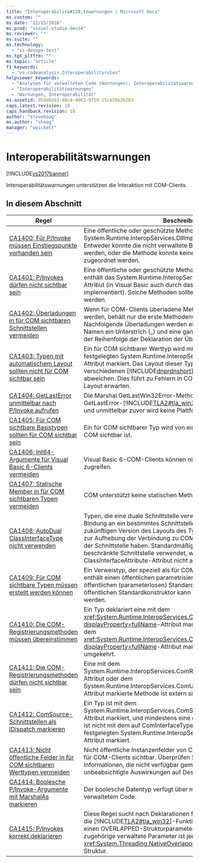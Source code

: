 ```yaml
---
title: "Interoperabilit&#228;tswarnungen | Microsoft Docs"
ms.custom: ""
ms.date: "12/15/2016"
ms.prod: "visual-studio-dev14"
ms.reviewer: ""
ms.suite: ""
ms.technology: 
  - "vs-devops-test"
ms.tgt_pltfrm: ""
ms.topic: "article"
f1_keywords: 
  - "vs.codeanalysis.Interoperabilityrules"
helpviewer_keywords: 
  - "Analysen für verwalteten Code (Warnungen), Interoperabilitätswarnungen"
  - "Interoperabilitätswarnungen"
  - "Warnungen, Interoperabilität"
ms.assetid: 95de6eb3-40c4-4063-9f59-25cb70e3b2b3
caps.latest.revision: 18
caps.handback.revision: 18
author: "stevehoag"
ms.author: "shoag"
manager: "wpickett"
---
```

# Interoperabilit&#228;tswarnungen
[!INCLUDE[vs2017banner](../code-quality/includes/vs2017banner.md)]

Interoperabilitätswarnungen unterstützen die Interaktion mit COM\-Clients.  
  
## In diesem Abschnitt  
  
|Regel|**Beschreibung**|  
|-----------|----------------------|  
|[CA1400: Für P\/Invoke müssen Einstiegspunkte vorhanden sein](../code-quality/ca1400-p-invoke-entry-points-should-exist.md)|Eine öffentliche oder geschützte Methode wird mit dem System.Runtime.InteropServices.DllImportAttribute\-Attribut markiert.  Entweder konnte die nicht verwaltete Bibliothek nicht gefunden werden, oder die Methode konnte keiner Funktion in der Bibliothek zugeordnet werden.|  
|[CA1401: P\/Invokes dürfen nicht sichtbar sein](../code-quality/ca1401-p-invokes-should-not-be-visible.md)|Eine öffentliche oder geschützte Methode in einem öffentlichen Typ enthält das System.Runtime.InteropServices.DllImportAttribute\-Attribut \(in Visual Basic auch durch das Declare\-Schlüsselwort implementiert\).  Solche Methoden sollten nicht verfügbar gemacht werden.|  
|[CA1402: Überladungen in für COM sichtbaren Schnittstellen vermeiden](../code-quality/ca1402-avoid-overloads-in-com-visible-interfaces.md)|Wenn für COM\-Clients überladene Methoden verfügbar gemacht werden, behält nur die erste Methodenüberladung ihren Namen.  Nachfolgende Überladungen werden eindeutig umbenannt, indem dem Namen ein Unterstrich \(\_\) und eine ganze Zahl angefügt werden, die der Reihenfolge der Deklaration der Überladung entspricht.|  
|[CA1403: Typen mit automatischem Layout sollten nicht für COM sichtbar sein](../code-quality/ca1403-auto-layout-types-should-not-be-com-visible.md)|Ein für COM sichtbarer Werttyp wird mit dem auf LayoutKind.Auto festgelegten System.Runtime.InteropServices.StructLayoutAttribute\-Attribut markiert.  Das Layout dieser Typen kann zwischen den verschiedenen [!INCLUDE[dnprdnshort](../code-quality/includes/dnprdnshort_md.md)]\-Versionen voneinander abweichen. Dies führt zu Fehlern in COM\-Clients, die ein bestimmtes Layout erwarten.|  
|[CA1404: GetLastError unmittelbar nach P\/Invoke aufrufen](../code-quality/ca1404-call-getlasterror-immediately-after-p-invoke.md)|Die Marshal.GetLastWin32Error\-Methode oder die entsprechende GetLastError\-[!INCLUDE[TLA2#tla_win32](../code-quality/includes/tla2sharptla_win32_md.md)]\-Funktion wird aufgerufen, und unmittelbar zuvor wird keine Plattformaufrufmethode aufgerufen.|  
|[CA1405: Für COM sichtbare Basistypen sollten für COM sichtbar sein](../code-quality/ca1405-com-visible-type-base-types-should-be-com-visible.md)|Ein für COM sichtbarer Typ wird von einem Typ abgeleitet, der nicht für COM sichtbar ist.|  
|[CA1406: Int64\-Argumente für Visual Basic 6\-Clients vermeiden](../code-quality/ca1406-avoid-int64-arguments-for-visual-basic-6-clients.md)|Visual Basic 6\-COM\-Clients können nicht auf 64\-Bit\-Ganzzahlen zugreifen.|  
|[CA1407: Statische Member in für COM sichtbaren Typen vermeiden](../code-quality/ca1407-avoid-static-members-in-com-visible-types.md)|COM unterstützt keine statischen Methoden.|  
|[CA1408: AutoDual ClassInterfaceType nicht verwenden](../code-quality/ca1408-do-not-use-autodual-classinterfacetype.md)|Typen, die eine duale Schnittstelle verwenden, ermöglichen Clients die Bindung an ein bestimmtes Schnittstellenlayout.  Änderungen an einer zukünftigen Version des Layouts des Typs oder eines Basistyps führen zur Aufhebung der Verbindung zu COM\-Clients, die eine Bindung zu der Schnittstelle haben.  Standardmäßig wird eine auf Dispatch beschränkte Schnittstelle verwendet, wenn das ClassInterfaceAttribute\-Attribut nicht angegeben wird.|  
|[CA1409: Für COM sichtbare Typen müssen erstellt werden können](../code-quality/ca1409-com-visible-types-should-be-creatable.md)|Ein Verweistyp, der speziell als für COM sichtbar gekennzeichnet ist, enthält einen öffentlichen parametrisierten Konstruktor, jedoch keinen öffentlichen \(parameterlosen\) Standardkonstruktor.  Ein Typ ohne einen öffentlichen Standardkonstruktor kann nicht von COM\-Clients erstellt werden.|  
|[CA1410: Die COM\-Registrierungsmethoden müssen übereinstimmen](../code-quality/ca1410-com-registration-methods-should-be-matched.md)|Ein Typ deklariert eine mit dem <xref:System.Runtime.InteropServices.ComRegisterFunctionAttribute?displayProperty=fullName>\-Attribut markierte Methode, aber keine mit dem <xref:System.Runtime.InteropServices.ComUnregisterFunctionAttribute?displayProperty=fullName>\-Attribut markierte Methode oder umgekehrt.|  
|[CA1411: Die COM\-Registrierungsmethoden dürfen nicht sichtbar sein](../code-quality/ca1411-com-registration-methods-should-not-be-visible.md)|Eine mit dem System.Runtime.InteropServices.ComRegisterFunctionAttribute\-Attribut oder dem System.Runtime.InteropServices.ComUnregisterFunctionAttribute\-Attribut markierte Methode ist extern sichtbar.|  
|[CA1412: ComSource\-Schnittstellen als IDispatch markieren](../code-quality/ca1412-mark-comsource-interfaces-as-idispatch.md)|Ein Typ ist mit dem System.Runtime.InteropServices.ComSourceInterfacesAttribute\-Attribut markiert, und mindestens eine der angegebenen Schnittstellen ist nicht mit dem auf ComInterfaceType.InterfaceIsIDispatch festgelegten System.Runtime.InteropServices.InterfaceTypeAttribute\-Attribut markiert.|  
|[CA1413: Nicht öffentliche Felder in für COM sichtbaren Werttypen vermeiden](../code-quality/ca1413-avoid-non-public-fields-in-com-visible-value-types.md)|Nicht öffentliche Instanzenfelder von COM\-sichtbaren Werttypen sind für COM\-Clients sichtbar.  Überprüfen Sie den Inhalt der Felder auf Informationen, die nicht verfügbar gemacht werden sollen oder unbeabsichtigte Auswirkungen auf Design oder Sicherheit haben.|  
|[CA1414: Boolesche P\/Invoke\-Argumente mit MarshalAs markieren](../code-quality/ca1414-mark-boolean-p-invoke-arguments-with-marshalas.md)|Der boolesche Datentyp verfügt über mehrere Darstellungen in nicht verwaltetem Code.|  
|[CA1415: P\/Invokes korrekt deklarieren](../code-quality/ca1415-declare-p-invokes-correctly.md)|Diese Regel sucht nach Deklarationen für Plattformaufrufmethoden, die [!INCLUDE[TLA2#tla_win32](../code-quality/includes/tla2sharptla_win32_md.md)]\-Funktionen mit einem Zeiger auf einen OVERLAPPED\-Strukturparameter zum Ziel haben, der zugehörige verwaltete Parameter ist jedoch kein Zeiger auf eine <xref:System.Threading.NativeOverlapped?displayProperty=fullName>\-Struktur.|